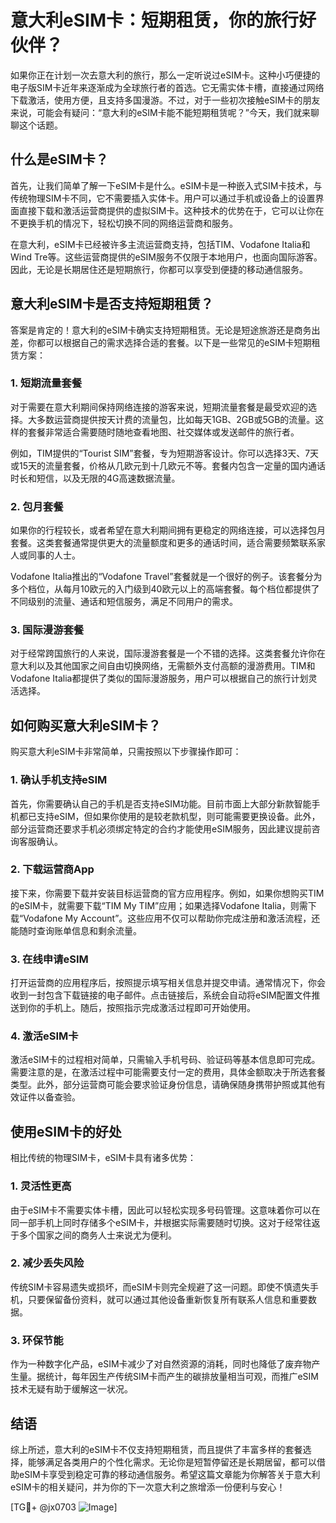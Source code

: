 # 意大利eSIM卡：短期租赁，你的旅行好伙伴？

如果你正在计划一次去意大利的旅行，那么一定听说过eSIM卡。这种小巧便捷的电子版SIM卡近年来逐渐成为全球旅行者的首选。它无需实体卡槽，直接通过网络下载激活，使用方便，且支持多国漫游。不过，对于一些初次接触eSIM卡的朋友来说，可能会有疑问：“意大利的eSIM卡能不能短期租赁呢？”今天，我们就来聊聊这个话题。

## 什么是eSIM卡？

首先，让我们简单了解一下eSIM卡是什么。eSIM卡是一种嵌入式SIM卡技术，与传统物理SIM卡不同，它不需要插入实体卡。用户可以通过手机或设备上的设置界面直接下载和激活运营商提供的虚拟SIM卡。这种技术的优势在于，它可以让你在不更换手机的情况下，轻松切换不同的网络运营商和服务。

在意大利，eSIM卡已经被许多主流运营商支持，包括TIM、Vodafone Italia和Wind Tre等。这些运营商提供的eSIM服务不仅限于本地用户，也面向国际游客。因此，无论是长期居住还是短期旅行，你都可以享受到便捷的移动通信服务。

## 意大利eSIM卡是否支持短期租赁？

答案是肯定的！意大利的eSIM卡确实支持短期租赁。无论是短途旅游还是商务出差，你都可以根据自己的需求选择合适的套餐。以下是一些常见的eSIM卡短期租赁方案：

### 1. 短期流量套餐

对于需要在意大利期间保持网络连接的游客来说，短期流量套餐是最受欢迎的选择。大多数运营商提供按天计费的流量包，比如每天1GB、2GB或5GB的流量。这样的套餐非常适合需要随时随地查看地图、社交媒体或发送邮件的旅行者。

例如，TIM提供的“Tourist SIM”套餐，专为短期游客设计。你可以选择3天、7天或15天的流量套餐，价格从几欧元到十几欧元不等。套餐内包含一定量的国内通话时长和短信，以及无限的4G高速数据流量。

### 2. 包月套餐

如果你的行程较长，或者希望在意大利期间拥有更稳定的网络连接，可以选择包月套餐。这类套餐通常提供更大的流量额度和更多的通话时间，适合需要频繁联系家人或同事的人士。

Vodafone Italia推出的“Vodafone Travel”套餐就是一个很好的例子。该套餐分为多个档位，从每月10欧元的入门级到40欧元以上的高端套餐。每个档位都提供了不同级别的流量、通话和短信服务，满足不同用户的需求。

### 3. 国际漫游套餐

对于经常跨国旅行的人来说，国际漫游套餐是一个不错的选择。这类套餐允许你在意大利以及其他国家之间自由切换网络，无需额外支付高额的漫游费用。TIM和Vodafone Italia都提供了类似的国际漫游服务，用户可以根据自己的旅行计划灵活选择。

## 如何购买意大利eSIM卡？

购买意大利eSIM卡非常简单，只需按照以下步骤操作即可：

### 1. 确认手机支持eSIM

首先，你需要确认自己的手机是否支持eSIM功能。目前市面上大部分新款智能手机都已支持eSIM，但如果你使用的是较老款机型，则可能需要更换设备。此外，部分运营商还要求手机必须绑定特定的合约才能使用eSIM服务，因此建议提前咨询客服确认。

### 2. 下载运营商App

接下来，你需要下载并安装目标运营商的官方应用程序。例如，如果你想购买TIM的eSIM卡，就需要下载“TIM My TIM”应用；如果选择Vodafone Italia，则需下载“Vodafone My Account”。这些应用不仅可以帮助你完成注册和激活流程，还能随时查询账单信息和剩余流量。

### 3. 在线申请eSIM

打开运营商的应用程序后，按照提示填写相关信息并提交申请。通常情况下，你会收到一封包含下载链接的电子邮件。点击链接后，系统会自动将eSIM配置文件推送到你的手机上。随后，按照指示完成激活过程即可开始使用。

### 4. 激活eSIM卡

激活eSIM卡的过程相对简单，只需输入手机号码、验证码等基本信息即可完成。需要注意的是，在激活过程中可能需要支付一定的费用，具体金额取决于所选套餐类型。此外，部分运营商可能会要求验证身份信息，请确保随身携带护照或其他有效证件以备查验。

## 使用eSIM卡的好处

相比传统的物理SIM卡，eSIM卡具有诸多优势：

### 1. 灵活性更高

由于eSIM卡不需要实体卡槽，因此可以轻松实现多号码管理。这意味着你可以在同一部手机上同时存储多个eSIM卡，并根据实际需要随时切换。这对于经常往返于多个国家之间的商务人士来说尤为便利。

### 2. 减少丢失风险

传统SIM卡容易遗失或损坏，而eSIM卡则完全规避了这一问题。即使不慎遗失手机，只要保留备份资料，就可以通过其他设备重新恢复所有联系人信息和重要数据。

### 3. 环保节能

作为一种数字化产品，eSIM卡减少了对自然资源的消耗，同时也降低了废弃物产生量。据统计，每年因生产传统SIM卡而产生的碳排放量相当可观，而推广eSIM技术无疑有助于缓解这一状况。

## 结语

综上所述，意大利的eSIM卡不仅支持短期租赁，而且提供了丰富多样的套餐选择，能够满足各类用户的个性化需求。无论你是短暂停留还是长期居留，都可以借助eSIM卡享受到稳定可靠的移动通信服务。希望这篇文章能为你解答关于意大利eSIM卡的相关疑问，并为你的下一次意大利之旅增添一份便利与安心！

[TG💪+ @jx0703 ![Image](https://github.com/user-attachments/assets/dbca1d08-cadb-493c-b0ec-ad6f7a83f270)]